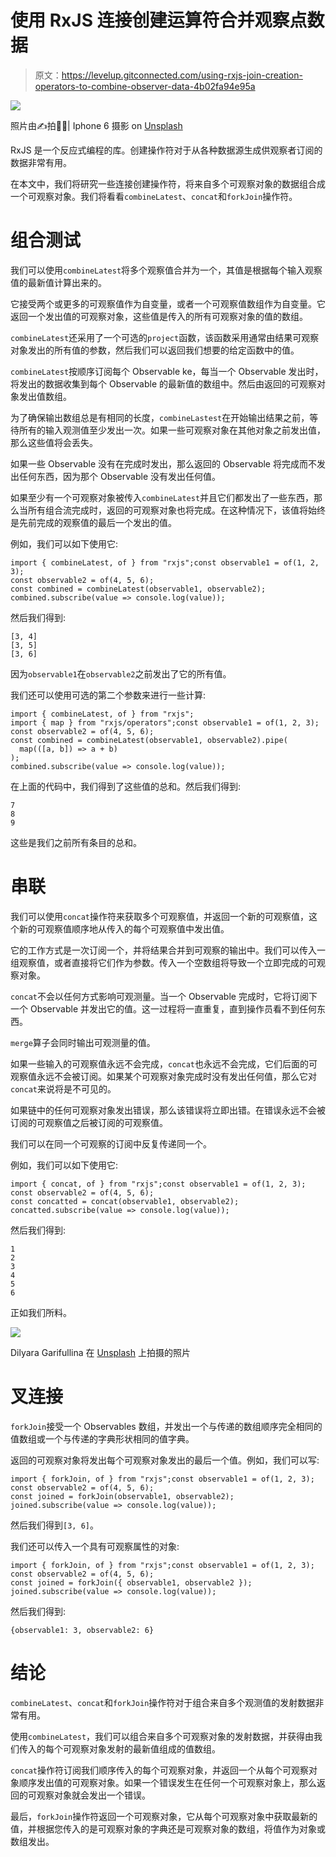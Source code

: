 # 使用 RxJS 连接创建运算符合并观察点数据

> 原文：<https://levelup.gitconnected.com/using-rxjs-join-creation-operators-to-combine-observer-data-4b02fa94e95a>

![](img/de731558e105865a3d24852c6eec8a69.png)

照片由✍拍摄🏻| Iphone 6 摄影 on [Unsplash](https://unsplash.com?utm_source=medium&utm_medium=referral)

RxJS 是一个反应式编程的库。创建操作符对于从各种数据源生成供观察者订阅的数据非常有用。

在本文中，我们将研究一些连接创建操作符，将来自多个可观察对象的数据组合成一个可观察对象。我们将看看`combineLatest`、`concat`和`forkJoin`操作符。

# 组合测试

我们可以使用`combineLatest`将多个观察值合并为一个，其值是根据每个输入观察值的最新值计算出来的。

它接受两个或更多的可观察值作为自变量，或者一个可观察值数组作为自变量。它返回一个发出值的可观察对象，这些值是传入的所有可观察对象的值的数组。

`combineLatest`还采用了一个可选的`project`函数，该函数采用通常由结果可观察对象发出的所有值的参数，然后我们可以返回我们想要的给定函数中的值。

`combineLatest`按顺序订阅每个 Observable ke，每当一个 Observable 发出时，将发出的数据收集到每个 Observable 的最新值的数组中。然后由返回的可观察对象发出值数组。

为了确保输出数组总是有相同的长度，`combineLastest`在开始输出结果之前，等待所有的输入观测值至少发出一次。如果一些可观察对象在其他对象之前发出值，那么这些值将会丢失。

如果一些 Observable 没有在完成时发出，那么返回的 Observable 将完成而不发出任何东西，因为那个 Observable 没有发出任何值。

如果至少有一个可观察对象被传入`combineLatest`并且它们都发出了一些东西，那么当所有组合流完成时，返回的可观察对象也将完成。在这种情况下，该值将始终是先前完成的观察值的最后一个发出的值。

例如，我们可以如下使用它:

```
import { combineLatest, of } from "rxjs";const observable1 = of(1, 2, 3);
const observable2 = of(4, 5, 6);
const combined = combineLatest(observable1, observable2);
combined.subscribe(value => console.log(value));
```

然后我们得到:

```
[3, 4]
[3, 5]
[3, 6]
```

因为`observable1`在`observable2`之前发出了它的所有值。

我们还可以使用可选的第二个参数来进行一些计算:

```
import { combineLatest, of } from "rxjs";
import { map } from "rxjs/operators";const observable1 = of(1, 2, 3);
const observable2 = of(4, 5, 6);
const combined = combineLatest(observable1, observable2).pipe(
  map(([a, b]) => a + b)
);
combined.subscribe(value => console.log(value));
```

在上面的代码中，我们得到了这些值的总和。然后我们得到:

```
7
8
9
```

这些是我们之前所有条目的总和。

# 串联

我们可以使用`concat`操作符来获取多个可观察值，并返回一个新的可观察值，这个新的可观察值顺序地从传入的每个可观察值中发出值。

它的工作方式是一次订阅一个，并将结果合并到可观察的输出中。我们可以传入一组观察值，或者直接将它们作为参数。传入一个空数组将导致一个立即完成的可观察对象。

`concat`不会以任何方式影响可观测量。当一个 Observable 完成时，它将订阅下一个 Observable 并发出它的值。这一过程将一直重复，直到操作员看不到任何东西。

`merge`算子会同时输出可观测量的值。

如果一些输入的可观察值永远不会完成，`concat`也永远不会完成，它们后面的可观察值永远不会被订阅。如果某个可观察对象完成时没有发出任何值，那么它对`concat`来说将是不可见的。

如果链中的任何可观察对象发出错误，那么该错误将立即出错。在错误永远不会被订阅的可观察值之后被订阅的可观察值。

我们可以在同一个可观察的订阅中反复传递同一个。

例如，我们可以如下使用它:

```
import { concat, of } from "rxjs";const observable1 = of(1, 2, 3);
const observable2 = of(4, 5, 6);
const concatted = concat(observable1, observable2);
concatted.subscribe(value => console.log(value));
```

然后我们得到:

```
1
2
3
4
5
6
```

正如我们所料。

![](img/6529a9657a927afb3e3c6384f5858c9d.png)

Dilyara Garifullina 在 [Unsplash](https://unsplash.com?utm_source=medium&utm_medium=referral) 上拍摄的照片

# 叉连接

`forkJoin`接受一个 Observables 数组，并发出一个与传递的数组顺序完全相同的值数组或一个与传递的字典形状相同的值字典。

返回的可观察对象将发出每个可观察对象发出的最后一个值。例如，我们可以写:

```
import { forkJoin, of } from "rxjs";const observable1 = of(1, 2, 3);
const observable2 = of(4, 5, 6);
const joined = forkJoin(observable1, observable2);
joined.subscribe(value => console.log(value));
```

然后我们得到`[3, 6]`。

我们还可以传入一个具有可观察属性的对象:

```
import { forkJoin, of } from "rxjs";const observable1 = of(1, 2, 3);
const observable2 = of(4, 5, 6);
const joined = forkJoin({ observable1, observable2 });
joined.subscribe(value => console.log(value));
```

然后我们得到:

```
{observable1: 3, observable2: 6}
```

# 结论

`combineLatest`、`concat`和`forkJoin`操作符对于组合来自多个观测值的发射数据非常有用。

使用`combineLatest`，我们可以组合来自多个可观察对象的发射数据，并获得由我们传入的每个可观察对象发射的最新值组成的值数组。

`concat`操作符订阅我们顺序传入的每个可观察对象，并返回一个从每个可观察对象顺序发出值的可观察对象。如果一个错误发生在任何一个可观察对象上，那么返回的可观察对象就会发出一个错误。

最后，`forkJoin`操作符返回一个可观察对象，它从每个可观察对象中获取最新的值，并根据您传入的是可观察对象的字典还是可观察对象的数组，将值作为对象或数组发出。